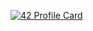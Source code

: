[![42 Profile Card](https://1337-readme.vercel.app/api/profile?cursus=42cursus&login=asaadi)](https://github.com/mohouyizme/1337-readme)
